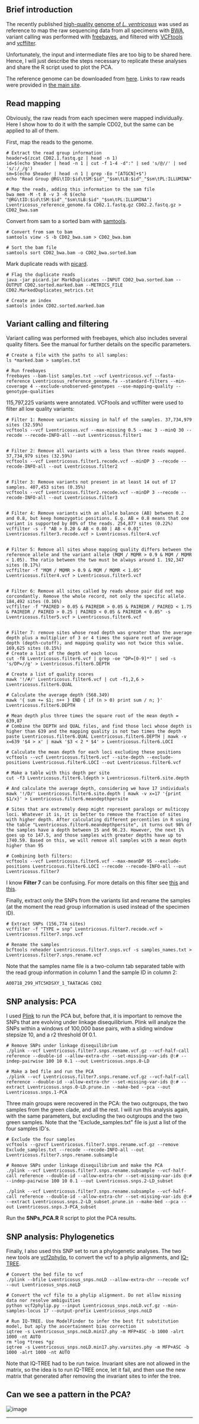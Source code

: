 ## Brief introduction
The recently published [high-quality genome of *L. ventricosus*](https://doi.org/10.1093/gigascience/giab037) was used as reference to map the raw sequencing data from all specimens with [BWA](http://bio-bwa.sourceforge.net/), variant calling was performed with [freebayes](https://github.com/freebayes/freebayes), and filtered with [VCFtools](https://vcftools.github.io/index.html) and [vcffilter](https://github.com/biopet/vcffilter).

Unfortunately, the input and intermediate files are too big to be shared here. Hence, I will just describe the steps necessary to replicate these analyses and share the R script used to plot the PCA.

The reference genome can be downloaded from [here](https://www.ncbi.nlm.nih.gov/genome/?term=conus+ventricosus). Links to raw reads were provided in [the main site](../README.md).

## Read mapping
Obviously, the raw reads from each specimen were mapped individually. Here I show how to do it with the sample CD02, but the same can be applied to all of them.

First, map the reads to the genome.

    # Extract the read group information
    header=$(zcat CD02.1.fastq.gz | head -n 1)
    id=$(echo $header | head -n 1 | cut -f 1-4 -d":" | sed 's/@//' | sed 's/:/_/g')
    sm=$(echo $header | head -n 1 | grep -Eo "[ATGCN]+$")
    echo "Read Group @RG\tID:$id\tSM:$id"_"$sm\tLB:$id"_"$sm\tPL:ILLUMINA"
    
    # Map the reads, adding this information to the sam file
    bwa mem -M -t 8 -v 3 -R $(echo "@RG\tID:$id\tSM:$id"_"$sm\tLB:$id"_"$sm\tPL:ILLUMINA") Lventricosus_reference_genome.fa CD02.1.fastq.gz CD02.2.fastq.gz > CD02_bwa.sam

Convert from sam to a sorted bam with [samtools](https://github.com/samtools/samtools).

    # Convert from sam to bam
    samtools view -S -b CD02_bwa.sam > CD02_bwa.bam
    
    # Sort the bam file
    samtools sort CD02_bwa.bam -o CD02_bwa.sorted.bam

Mark duplicate reads with [picard](https://broadinstitute.github.io/picard/).

    # Flag the duplicate reads
    java -jar picard.jar MarkDuplicates --INPUT CD02_bwa.sorted.bam --OUTPUT CD02.sorted.marked.bam --METRICS_FILE CD02.MarkedDuplicates_metrics.txt
    
    # Create an index
    samtools index CD02.sorted.marked.bam

## Variant calling and filtering
Variant calling was performed with freebayes, which also includes several quality filters. See the manual for further details on the specific parameters.

    # Create a file with the paths to all samples:
    ls *marked.bam > samples.txt
    
    # Run freebayes
    freebayes --bam-list samples.txt --vcf Lventricosus.vcf --fasta-reference Lventricosus_reference_genome.fa --standard-filters --min-coverage 4 --exclude-unobserved-genotypes --use-mapping-quality --genotype-qualities

115,797,225 variants were annotated. VCFtools and vcffilter were used to filter all low quality variants:

    # Filter 1: Remove variants missing in half of the samples. 37,734,979 sites (32.59%)
    vcftools --vcf Lventricosus.vcf --max-missing 0.5 --mac 3 --minQ 30 --recode --recode-INFO-all --out Lventricosus.filter1
    
    
    # Filter 2: Remove all variants with a less than three reads mapped. 37,734,979 sites (32.59%)
    vcftools --vcf Lventricosus.filter1.recode.vcf --minDP 3 --recode --recode-INFO-all --out Lventricosus.filter2
    
    
    # Filter 3: Remove variants not present in at least 14 out of 17 samples. 407,453 sites (0.35%)
    vcftools --vcf Lventricosus.filter2.recode.vcf --minDP 3 --recode --recode-INFO-all --out Lventricosus.filter3
    
    
    # Filter 4: Remove variants with an allele balance (AB) between 0.2 and 0.8, but keep homozygotic positions. E.g. AB = 0.8 means that one variant is supported by 80% of the reads. 254,877 sites (0.22%)
    vcffilter -s -f "AB > 0.20 & AB < 0.80 | AB < 0.01" Lventricosus.filter3.recode.vcf > Lventricosus.filter4.vcf
    
    
    # Filter 5: Remove all sites whose mapping quality differs between the reference allele and the variant allele (MQM / MQMR > 0.9 & MQM / MQMR < 1.05). The ratio between the two must be always around 1. 192,347 sites (0.17%)
    vcffilter -f "MQM / MQMR > 0.9 & MQM / MQMR < 1.05" Lventricosus.filter4.vcf > Lventricosus.filter5.vcf
    
    
    # Filter 6: Remove all sites called by reads whose pair did not map corcondantly. Remove the whole record, not only the specific allele. 184,492 sites (0.16%)
    vcffilter -f "PAIRED > 0.05 & PAIREDR > 0.05 & PAIREDR / PAIRED < 1.75 & PAIREDR / PAIRED > 0.25 | PAIRED < 0.05 & PAIREDR < 0.05" -s Lventricosus.filter5.vcf > Lventricosus.filter6.vcf
    
    
    # Filter 7: remove sites whose read depth was greater than the average depth plus a multiplier of 3 or 4 times the square root of average depth (depth-cutoff), and mapping quality was not twice this value. 169,625 sites (0.15%)
    # Create a list of the depth of each locus
    cut -f8 Lventricosus.filter6.vcf | grep -oe "DP=[0-9]*" | sed -s 's/DP=//g' > Lventricosus.filter6.DEPTH
    
    # Create a list of quality scores
    mawk '!/#/' Lventricosus.filter6.vcf | cut -f1,2,6 > Lventricosus.filter6.QUAL

    # Calculate the average depth (568.349)
    mawk '{ sum += $1; n++ } END { if (n > 0) print sum / n; }' Lventricosus.filter6.DEPTH
    
    # Mean depth plus three times the square root of the mean depth = 639,87
    # Combine the DEPTH and QUAL files, and find those loci whose depth is higher than 639 and the mapping quality is not two times the depth
    paste Lventricosus.filter6.QUAL Lventricosus.filter6.DEPTH | mawk -v x=639 '$4 > x' | mawk '$3 < 2 * $4' > Lventricosus.filter6.LOCI

    # Calculate the mean depth for each loci excluding these positions
    vcftools --vcf Lventricosus.filter6.vcf --site-depth --exclude-positions Lventricosus.filter6.LOCI --out Lventricosus.filter6.vcf
    
    # Make a table with this depth per site
    cut -f3 Lventricosus.filter6.ldepth > Lventricosus.filter6.site.depth
    
    # And calculate the average depth, considering we have 17 individuals
    mawk '!/D/' Lventricosus.filter6.site.depth | mawk -v x=17 '{print $1/x}' > Lventricosus.filter6.meandepthpersite

    # Sites that are extremely deep might represent paralogs or multicopy loci. Whatever it is, it is better to remove the fraction of sites with higher depth. After calculating different percentiles in R using the table "Lventricosus.filter6.meandepthpersite", it turns out 98% of the samples have a depth between 15 and 96.23. However, the next 1% goes up to 147.5, and those samples with greater depths have up to 1740.59. Based on this, we will remove all samples with a mean depth higher than 95

    # Combining both filters:
    vcftools --vcf Lventricosus.filter6.vcf --max-meanDP 95 --exclude-positions Lventricosus.filter6.LOCI --recode --recode-INFO-all --out Lventricosus.filter7

I know **Filter 7** can be confusing. For more details on this filter see [this](http://bcb.io/2014/05/12/wgs-trio-variant-evaluation/) and [this](https://academic.oup.com/bioinformatics/article/30/20/2843/2422145).

Finally, extract only the SNPs from the variants list and rename the samples (at the moment the read group information is used instead of the specimen ID).

    # Extract SNPs (156,774 sites)
    vcffilter -f "TYPE = snp" Lventricosus.filter7.recode.vcf > Lventricosus.filter7.snps.vcf
    
    # Rename the samples
    bcftools reheader Lventricosus.filter7.snps.vcf -s samples_names.txt > Lventricosus.filter7.snps.rename.vcf

Note that the samples name file is a two-column tab separated table with the read group information in column 1 and the sample ID in column 2:

    A00718_299_HTC5KDSXY_1_TAATACAG CD02

## SNP analysis: PCA
I used [Plink](https://www.cog-genomics.org/plink/) to run the PCA but, before that, it is important to remove the SNPs that are evolving under linkage disequilibrium. Plink will analyze the SNPs within a windows of 100,000 base pairs, with a sliding window stepsize 10, and a r2 threshold 0f 0.1.

    # Remove SNPs under linkage disequilibrium
    ./plink --vcf Lventricosus.filter7.snps.rename.vcf.gz --vcf-half-call reference --double-id --allow-extra-chr --set-missing-var-ids @:# --indep-pairwise 100 10 0.1 --out Lventricosus.snps.0-LD
    
    # Make a bed file and run the PCA
    ./plink --vcf Lventricosus.filter7.snps.rename.vcf.gz --vcf-half-call reference --double-id --allow-extra-chr --set-missing-var-ids @:# --extract Lventricosus.snps.0-LD.prune.in --make-bed --pca --out Lventricosus.snps.1-PCA

Three main groups were recovered in the PCA: the two outgroups, the two samples from the green clade, and all the rest. I will run this analysis again, with the same parameters, but excluding the two outgroups and the two green samples. Note that the "Exclude_samples.txt" file is just a list of the four samples ID's.

    # Exclude the four samples
    vcftools --gzvcf Lventricosus.filter7.snps.rename.vcf.gz --remove Exclude_samples.txt --recode --recode-INFO-all --out Lventricosus.filter7.snps.rename.subsample
    
    # Remove SNPs under linkage disequilibrium and make the PCA
    ./plink --vcf Lventricosus.filter7.snps.rename.subsample --vcf-half-call reference --double-id --allow-extra-chr --set-missing-var-ids @:# --indep-pairwise 100 10 0.1 --out Lventricosus.snps.2-LD_subset
    
    ./plink --vcf Lventricosus.filter7.snps.rename.subsample --vcf-half-call reference --double-id --allow-extra-chr --set-missing-var-ids @:# --extract Lventricosus.snps.2-LD_subset.prune.in --make-bed --pca --out Lventricosus.snps.3-PCA_subset

Run the **SNPs_PCA.R** R script to plot the PCA results.

## SNP analysis: Phylogenetics
Finally, I also used this SNP set to run a phylogenetic analyses. The two new tools are [vcf2phylip](https://github.com/edgardomortiz/vcf2phylip), to convert the vcf to a phylip alignments, and [IQ-TREE](http://www.iqtree.org/).

    # Convert the bed file to vcf
    ./plink --bfile Lventricosus_snps.noLD --allow-extra-chr --recode vcf --out Lventricosus_snps.noLD
    
    # Convert the vcf file to a phylip alignment. Do not allow missing data nor resolve ambiguities
    python vcf2phylip.py --input Lventricosus_snps.noLD.vcf.gz --min-samples-locus 17 --output-prefix Lventricosus_snps.noLD
    
    # Run IQ-TREE. Use ModelFinder to infer the best fit substitution model, but aply the ascertainment bias correction
    iqtree -s Lventricosus_snps.noLD.min17.phy -m MFP+ASC -b 1000 -alrt 1000 -nt AUTO
    rm *log *trees *gz
    iqtree -s Lventricosus_snps.noLD.min17.phy.varsites.phy -m MFP+ASC -b 1000 -alrt 1000 -nt AUTO

Note that IQ-TREE had to be run twice. Invariant sites are not allowed in the matrix, so the idea is to run IQ-TREE once, let it fail, and then use the new matrix that generated after removing the invariant sites to infer the tree.

## Can we see a pattern in the PCA?

![image](../SNP_analyses/SNPs_PCA.png)

---
